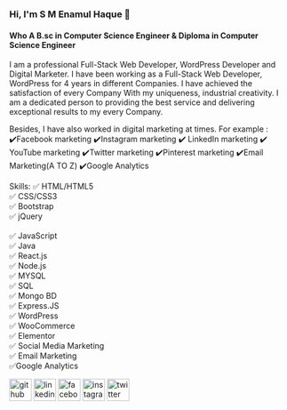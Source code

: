 ### Hi, I'm S M Enamul Haque 👋
#### Who A B.sc in Computer Science Engineer & Diploma in Computer Science Engineer
I am a professional Full-Stack Web Developer, WordPress Developer and Digital Marketer. I have been working as a Full-Stack Web Developer, WordPress for 4 years in different Companies. I have achieved the satisfaction of every Company With my uniqueness, industrial creativity. I am a dedicated person to providing the best service and delivering exceptional results to my every Company. 

Besides, I have also worked in digital marketing at times.
 For example : ✔️Facebook marketing
               ✔️Instagram marketing
               ✔️ LinkedIn marketing
               ✔️ YouTube marketing
               ✔️Twitter marketing
               ✔️Pinterest marketing
               ✔️Email Marketing(A TO Z)
               ✔️Google Analytics


Skills: 
✅ HTML/HTML5 <br> 
✅ CSS/CSS3 <br> 
✅ Bootstrap <br> 
✅ jQuery <br>  
✅ JavaScript <br> 
✅ Java <br>
✅ React.js <br> 
✅ Node.js <br>
✅ MYSQL <br> 
✅ SQL <br>
✅ Mongo BD <br> 
✅ Express.JS <br>
✅ WordPress <br> 
✅ WooCommerce <br>
✅ Elementor <br> 
✅ Social Media Marketing <br>
✅ Email Marketing  <br> 
✅Google Analytics<br> 



[<img src='https://cdn.jsdelivr.net/npm/simple-icons@3.0.1/icons/github.svg' alt='github' height='40'>](https://github.com/https://github.com/smenamulhaque)  [<img src='https://cdn.jsdelivr.net/npm/simple-icons@3.0.1/icons/linkedin.svg' alt='linkedin' height='40'>](https://www.linkedin.com/in/https://www.linkedin.com/in/smenamulhaque-full-stack-webdeveloper-wordpress-customizer-digital-marketer//)  [<img src='https://cdn.jsdelivr.net/npm/simple-icons@3.0.1/icons/facebook.svg' alt='facebook' height='40'>](https://www.facebook.com/https://web.facebook.com/profile.php?id=100089995545512)  [<img src='https://cdn.jsdelivr.net/npm/simple-icons@3.0.1/icons/instagram.svg' alt='instagram' height='40'>](https://www.instagram.com/https://www.instagram.com/smenamulhaque23//)  [<img src='https://cdn.jsdelivr.net/npm/simple-icons@3.0.1/icons/twitter.svg' alt='twitter' height='40'>](https://twitter.com/https://twitter.com/smenamulhaque23)  

